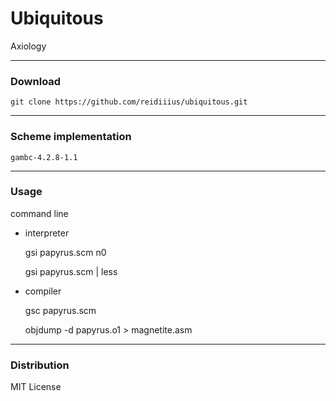 # Ubiquitous
Axiology

---

### Download

    git clone https://github.com/reidiiius/ubiquitous.git

---

### Scheme implementation

    gambc-4.2.8-1.1

---

### Usage
command line

- interpreter

    gsi papyrus.scm n0

    gsi papyrus.scm | less

- compiler

    gsc papyrus.scm

    objdump -d papyrus.o1 > magnetite.asm

---

### Distribution
MIT License

